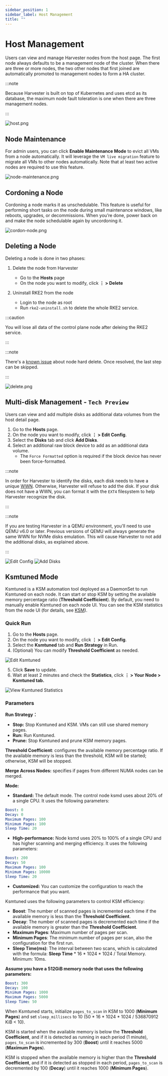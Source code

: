 ```yaml
---
sidebar_position: 1
sidebar_label: Host Management
title: ""
---
```


# Host Management

Users can view and manage Harvester nodes from the host page. The first node always defaults to be a management node of the cluster. When there are three or more nodes, the two other nodes that first joined are automatically promoted to management nodes to form a HA cluster.

:::note

Because Harvester is built on top of Kubernetes and uses etcd as its database, the maximum node fault toleration is one when there are three management nodes.

:::

![host.png](/img/v1.1/host/host.png)

## Node Maintenance

For admin users, you can click **Enable Maintenance Mode** to evict all VMs from a node automatically. It will leverage the `VM live migration` feature to migrate all VMs to other nodes automatically. Note that at least two active nodes are required to use this feature.

![node-maintenance.png](/img/v1.1/host/node-maintenance.png)

## Cordoning a Node

Cordoning a node marks it as unschedulable. This feature is useful for performing short tasks on the node during small maintenance windows, like reboots, upgrades, or decommissions. When you’re done, power back on and make the node schedulable again by uncordoning it.

![cordon-node.png](/img/v1.1/host/cordon-nodes.png)

## Deleting a Node

Deleting a node is done in two phases:

1. Delete the node from Harvester
    - Go to the **Hosts** page
    - On the node you want to modify, click **⋮ > Delete**

2. Uninstall RKE2 from the node
    - Login to the node as root
    - Run `rke2-uninstall.sh` to delete the whole RKE2 service.

:::caution

You will lose all data of the control plane node after deleing the RKE2 service.

:::

:::note

There's a [known issue](https://github.com/harvester/harvester/issues/1497) about node hard delete.
Once resolved, the last step can be skipped.

:::

![delete.png](/img/v1.1/host/delete.png)

## Multi-disk Management - `Tech Preview`

Users can view and add multiple disks as additional data volumes from the host detail page.

1. Go to the **Hosts** page.
2. On the node you want to modify, click **⋮ > Edit Config**.
2. Select the **Disks** tab and click **Add Disks**.
3. Select an additional raw block device to add as an additional data volume.
    - The `Force Formatted` option is required if the block device has never been force-formatted.

:::note

In order for Harvester to identify the disks, each disk needs to have a unique [WWN](https://en.wikipedia.org/wiki/World_Wide_Name). Otherwise, Harvester will refuse to add the disk.
If your disk does not have a WWN, you can format it with the `EXT4` filesystem to help Harvester recognize the disk.

:::

:::note

If you are testing Harvester in a QEMU environment, you'll need to use QEMU v6.0 or later. Previous versions of QEMU will always generate the same WWN for NVMe disks emulation. This will cause Harvester to not add the additional disks, as explained above.

:::

![Edit Config](/img/v1.1/host/edit-config.png)
![Add Disks](/img/v1.1/host/add-disks.png)

## Ksmtuned Mode

Ksmtuned is a KSM automation tool deployed as a DaemonSet to run Ksmtuned on each node. It can start or stop KSM by setting the available memory percentage ratio (**Threshold Coefficient**). By default, you need to manually enable Ksmtuned on each node UI. You can see the KSM statistics from the node UI (for details, see [KSM](https://www.kernel.org/doc/html/latest/admin-guide/mm/ksm.html#ksm-daemon-sysfs-interface)).

### **Quick Run**

1. Go to the **Hosts** page.
2. On the node you want to modify, click **⋮ > Edit Config**.
3. Select the **Ksmtuned** tab and **Run Strategy** in Run.
4. (Optional) You can modify **Threshold Coefficient** as needed.

![Edit Ksmtuned](/img/v1.1/host/edit-ksmtuned.png)

5. Click **Save** to update.
6. Wait at least 2 minutes and check the **Statistics**, click **⋮ >  Your Node > Ksmtuned tab.**

![View Ksmtuned Statistics](/img/v1.1/host/view-ksmtuned-statistics.png)

### **Parameters**

**Run Strategy：**

- **Stop:** Stop Ksmtuned and KSM. VMs can still use shared memory pages.
- **Run:** Run Ksmtuned.
- **Prune:** Stop Ksmtuned and prune KSM memory pages.

**Threshold Coefficient**: configures the available memory percentage ratio. If the available memory is less than the threshold, KSM will be started; otherwise, KSM will be stopped.

**Merge Across Nodes:** specifies if pages from different NUMA nodes can be merged.

**Mode:**

- **Standard:** The default mode. The control node ksmd uses about 20% of a single CPU. It uses the following parameters:

```yaml
Boost: 0
Decay: 0
Maximum Pages: 100
Minimum Pages: 100
Sleep Time: 20
```

- **High-performance:** Node ksmd uses 20% to 100% of a single CPU and has higher scanning and merging efficiency. It uses the following parameters:

```yaml
Boost: 200
Decay: 50
Maximum Pages: 100
Minimum Pages: 10000
Sleep Time: 20
```

- **Customized:** You can customize the configuration to reach the performance that you want.

Ksmtuned uses the following parameters to control KSM efficiency:

- **Boost**: The number of scanned pages is incremented each time if the available memory is less than the **Threshold Coefficient**.
- **Decay**: The number of scanned pages is decremented each time if the available memory is greater than the **Threshold Coefficient**.
- **Maximum Pages**: Maximum number of pages per scan.
- **Minimum Pages**: The minimum number of pages per scan, also the configuration for the first run.
- **Sleep Time(ms)**: The interval between two scans, which is calculated with the formula: **Sleep Time** \* 16 \* 1024 \* 1024 / Total Memory. Minimum: 10ms.

**Assume you have a 512GiB memory node that uses the following parameters:**

```yaml
Boost: 300
Decay: 100
Minimum Pages: 1000
Maximum Pages: 5000
Sleep Time: 50
```

When Ksmtuned starts, initialize `pages_to_scan` in KSM to 1000 (**Minimum Pages**) and set `sleep_millisecs` to 10 (50 \* 16 \* 1024 \* 1024 / 536870912 KiB < 10).

KSM is started when the available memory is below the **Threshold Coefficient**, and if it is detected as running in each period (1 minute), `pages_to_scan` is incremented by 300 (**Boost**) until it reaches 5000 (**Maximum Pages**).

KSM is stopped when the available memory is higher than the **Threshold Coefficient**, and if it is detected as stopped in each period, `pages_to_scan` is decremented by 100 (**Decay**) until it reaches 1000 (**Minimum Pages**).
